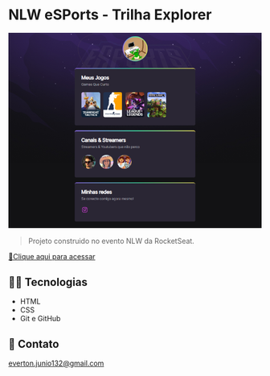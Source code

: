 # NLW eSPorts - Trilha Explorer

![preview](./.gitHub/preview.png)

>Projeto construido no evento NLW da RocketSeat.

[🔗Clique aqui para acessar](https://EvertonJunioDEV.github.io/NLW-esports-explorer)

## 👨‍💻 Tecnologias 

- HTML
- CSS
- Git e GitHub

## 📧 Contato 
everton.junio132@gmail.com